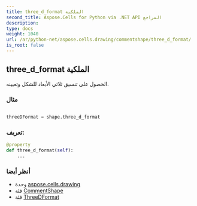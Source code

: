 ```yaml
---
title: three_d_format الملكية
second_title: Aspose.Cells for Python via .NET API المراجع
description:
type: docs
weight: 1040
url: /ar/python-net/aspose.cells.drawing/commentshape/three_d_format/
is_root: false
---
```

##  three_d_format الملكية

الحصول على تنسيق ثلاثي الأبعاد للشكل وتعيينه.

###  مثال

```python

threeDFormat = shape.three_d_format

```
###  تعريف:
```python
@property
def three_d_format(self):
    ...
```

###  أنظر أيضا
* وحدة [aspose.cells.drawing](../../)
* فئة [CommentShape](/cells/ar/python-net/aspose.cells.drawing/commentshape)
* فئة [ThreeDFormat](/cells/ar/python-net/aspose.cells.drawing/threedformat)
